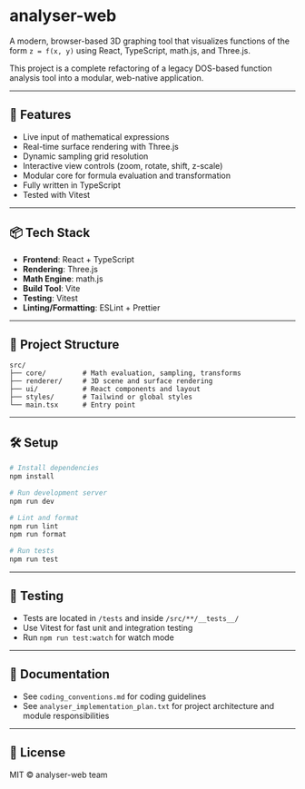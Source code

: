 # analyser-web

A modern, browser-based 3D graphing tool that visualizes functions of the form `z = f(x, y)` using React, TypeScript, math.js, and Three.js.

This project is a complete refactoring of a legacy DOS-based function analysis tool into a modular, web-native application.

---

## 🚀 Features

- Live input of mathematical expressions
- Real-time surface rendering with Three.js
- Dynamic sampling grid resolution
- Interactive view controls (zoom, rotate, shift, z-scale)
- Modular core for formula evaluation and transformation
- Fully written in TypeScript
- Tested with Vitest

---

## 📦 Tech Stack

- **Frontend**: React + TypeScript
- **Rendering**: Three.js
- **Math Engine**: math.js
- **Build Tool**: Vite
- **Testing**: Vitest
- **Linting/Formatting**: ESLint + Prettier

---

## 📂 Project Structure

```
src/
├── core/         # Math evaluation, sampling, transforms
├── renderer/     # 3D scene and surface rendering
├── ui/           # React components and layout
├── styles/       # Tailwind or global styles
└── main.tsx      # Entry point
```

---

## 🛠️ Setup

```bash
# Install dependencies
npm install

# Run development server
npm run dev

# Lint and format
npm run lint
npm run format

# Run tests
npm run test
```

---

## 🧪 Testing

- Tests are located in `/tests` and inside `/src/**/__tests__/`
- Use Vitest for fast unit and integration testing
- Run `npm run test:watch` for watch mode

---

## 📘 Documentation

- See `coding_conventions.md` for coding guidelines
- See `analyser_implementation_plan.txt` for project architecture and module responsibilities

---

## 📄 License

MIT © analyser-web team